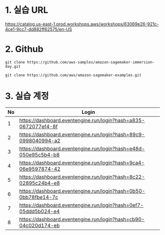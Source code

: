 # 1. 실습 URL 
https://catalog.us-east-1.prod.workshops.aws/workshops/63069e26-921c-4ce1-9cc7-dd882ff62575/en-US

# 2. Github
```
git clone https://github.com/aws-samples/amazon-sagemaker-immersion-day.git
```
```
git clone https://github.com/aws/amazon-sagemaker-examples.git
```

# 3. 실습 계정
|No   | Login                                                            |
|---- | -----------------------------------------------------------------|
|1    | https://dashboard.eventengine.run/login?hash=a835-0672077ef4-8f  |
|2    | https://dashboard.eventengine.run/login?hash=89c9-0998040994-a2  |
|3    | https://dashboard.eventengine.run/login?hash=e48d-050e95c5b4-b8  |
|4    | https://dashboard.eventengine.run/login?hash=9ca4-06e9597874-42  |
|5    | https://dashboard.eventengine.run/login?hash=8c22-02895c24b4-e8  |
|6    | https://dashboard.eventengine.run/login?hash=0b50-0bb78fbe14-7c  |
|7    | https://dashboard.eventengine.run/login?hash=0ef7-05ddd5b024-e4  |
|8    | https://dashboard.eventengine.run/login?hash=cb90-04c020d174-eb  |

